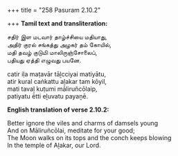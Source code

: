 +++
title = "258 Pasuram 2.10.2"

+++
**Tamil text and transliteration:**

சதிர் இள மடவார் தாழ்ச்சியை மதியாது,  
அதிர் குரல் சங்கத்து அழகர் தம் கோயில்,  
மதி தவழ் குடுமி மாலிருஞ்சோலைப்,  
பதியது ஏத்தி எழுவது பயனே.

catir iḷa maṭavār tāḻcciyai matiyātu,  
atir kural caṅkattu aḻakar tam kōyil,  
mati tavaḻ kuṭumi māliruñcōlaip,  
patiyatu ētti eḻuvatu payaṉē.

**English translation of verse 2.10.2:**

Better ignore the viles and charms of damsels young  
And on Māliruñcōlai, meditate for your good;  
The Moon walks on its tops and the conch keeps blowing  
In the temple of Aḻakar, our Lord.



